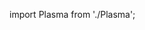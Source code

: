 import Plasma from './Plasma';

<div style={{ width: '100%', height: '600px', position: 'relative' }}>
  <Plasma 
    color="#ff6b35"
    speed={0.6}
    direction="forward"
    scale={1.1}
    opacity={0.8}
    mouseInteractive={true}
  />
</div>